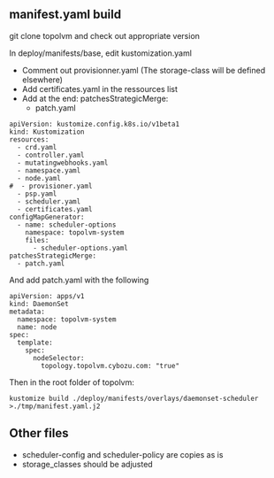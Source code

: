 
## manifest.yaml build

git clone topolvm and check out appropriate version

In deploy/manifests/base, edit kustomization.yaml
- Comment out provisionner.yaml (The storage-class will be defined elsewhere)
- Add certificates.yaml in the ressources list
- Add at the end: 
    patchesStrategicMerge:
   - patch.yaml
      
```
apiVersion: kustomize.config.k8s.io/v1beta1
kind: Kustomization
resources:
  - crd.yaml
  - controller.yaml
  - mutatingwebhooks.yaml
  - namespace.yaml
  - node.yaml
#  - provisioner.yaml
  - psp.yaml
  - scheduler.yaml
  - certificates.yaml
configMapGenerator:
  - name: scheduler-options
    namespace: topolvm-system
    files:
      - scheduler-options.yaml
patchesStrategicMerge:
  - patch.yaml 
```

And add patch.yaml with the following
    
```
apiVersion: apps/v1
kind: DaemonSet
metadata:
  namespace: topolvm-system
  name: node
spec:
  template:
    spec:
      nodeSelector:
        topology.topolvm.cybozu.com: "true"
```

Then in the root folder of topolvm:

```
kustomize build ./deploy/manifests/overlays/daemonset-scheduler >./tmp/manifest.yaml.j2
```

## Other files

- scheduler-config and scheduler-policy are copies as is
- storage_classes should be adjusted

